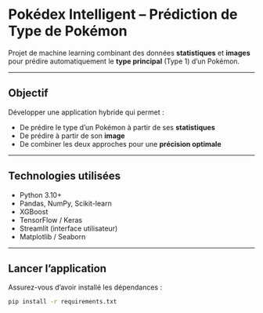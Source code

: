 #  Pokédex Intelligent – Prédiction de Type de Pokémon

Projet de machine learning combinant des données **statistiques** et **images** pour prédire automatiquement le **type principal** (Type 1) d’un Pokémon.

---

##  Objectif

Développer une application hybride qui permet :
- De prédire le type d’un Pokémon à partir de ses **statistiques**
- De prédire à partir de son **image**
- De combiner les deux approches pour une **précision optimale**

---

##  Technologies utilisées

- Python 3.10+
- Pandas, NumPy, Scikit-learn
- XGBoost
- TensorFlow / Keras
- Streamlit (interface utilisateur)
- Matplotlib / Seaborn

---


## Lancer l’application

Assurez-vous d’avoir installé les dépendances :

```bash
pip install -r requirements.txt

